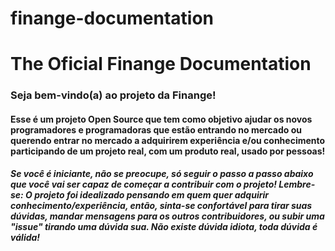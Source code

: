 # finange-documentation
# The Oficial Finange Documentation


### Seja bem-vindo(a) ao projeto da Finange!

#### Esse é um projeto Open Source que tem como objetivo ajudar os novos programadores e programadoras que estão entrando no mercado ou querendo entrar no mercado a adquirirem experiência e/ou conhecimento participando de um projeto real, com um produto real, usado por pessoas!

##### Se você é iniciante, não se preocupe, só seguir o passo a passo abaixo que você vai ser capaz de começar a contribuir com o projeto! Lembre-se: O projeto foi idealizado pensando em quem quer adquirir conhecimento/experiência, então, sinta-se confortável para tirar suas dúvidas, mandar mensagens para os outros contribuidores, ou subir uma "issue" tirando uma dúvida sua. Não existe dúvida idiota, toda dúvida é válida!
